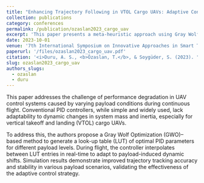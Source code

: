 ```yaml
---
title: "Enhancing Trajectory Following in VTOL Cargo UAVs: Adaptive Control in Changing Payload Scenarios"
collection: publications
category: conferences
permalink: /publication/ozaslan2023_cargo_uav
excerpt: 'This paper presents a meta-heuristic approach using Gray Wolf Optimization for adaptive control of VTOL cargo UAVs experiencing changing payload dynamics during flight. PID controller parameters are updated in real-time using a lookup table to maintain stability and accuracy.'
date: 2023-10-01
venue: '7th International Symposium on Innovative Approaches in Smart Technologies (ISAS), IEEE'
paperurl: '/files/ozaslan2023_cargo_uav.pdf'
citation: '<i>Duru, A. S., <b>Özaslan, T.</b>, & Soygüder, S. (2023). "Enhancing Trajectory Following in VTOL Cargo UAVs: Adaptive Control in Changing Payload Scenarios." In <i>Proceedings of the 7th International Symposium on Innovative Approaches in Smart Technologies (ISAS)</i>, IEEE, pp. 1–9.</i>'
slug: ozaslan2023_cargo_uav
authors_slugs:
  - ozaslan
  - duru
---
```

This paper addresses the challenge of performance degradation in UAV control systems caused by varying payload conditions during continuous flight. Conventional PID controllers, while simple and widely used, lack adaptability to dynamic changes in system mass and inertia, especially for vertical takeoff and landing (VTOL) cargo UAVs.

To address this, the authors propose a Gray Wolf Optimization (GWO)–based method to generate a look-up table (LUT) of optimal PID parameters for different payload levels. During flight, the controller interpolates between LUT entries in real-time to adapt to payload-induced dynamic shifts. Simulation results demonstrate improved trajectory tracking accuracy and stability in various payload scenarios, validating the effectiveness of the adaptive control strategy.
